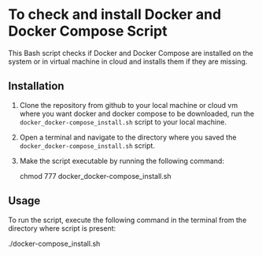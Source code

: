 # To check and install Docker and Docker Compose Script

This Bash script checks if Docker and Docker Compose are installed on the system or in virtual machine in cloud and installs them if they are missing.


## Installation

1. Clone the repository from github to your local machine or cloud vm where you want docker and docker compose to be downloaded, run the `docker_docker-compose_install.sh` script to your local machine.

2. Open a terminal and navigate to the directory where you saved the `docker_docker-compose_install.sh` script.

3. Make the script executable by running the following command:

   chmod 777 docker_docker-compose_install.sh
   
   
## Usage

To run the script, execute the following command in the terminal from the directory where script is present:

./docker-compose_install.sh